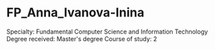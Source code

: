 # FP_Anna_Ivanova-Inina

Specialty: Fundamental Computer Science and Information Technology
Degree received: Master's degree
Course of study: 2
